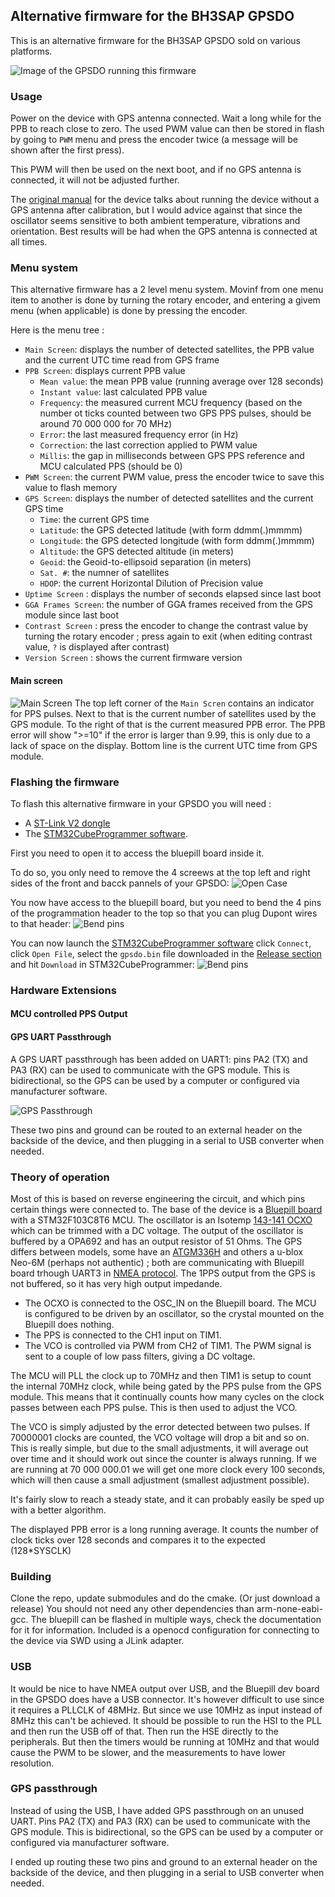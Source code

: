 ## Alternative firmware for the BH3SAP GPSDO

This is an alternative firmware for the BH3SAP GPSDO sold on various platforms.

![Image of the GPSDO running this firmware](https://github.com/fredzo/gpsdo-fw/blob/main/doc/gpsdo.jpg?raw=true)

### Usage

Power on the device with GPS antenna connected. Wait a long while for the PPB to reach close to zero. The used PWM value can then be stored in flash by going to `PWM` menu and press the encoder twice (a message will be shown after the first press).

This PWM will then be used on the next boot, and if no GPS antenna is connected, it will not be adjusted further.

The [original manual](https://raw.githubusercontent.com/fredzo/gpsdo-fw/b1f1766ef8beb795172a6fa325e783569361913e/doc/gpsdo-documentation.pdf) for the device talks about running the device without a GPS antenna after calibration, but I would advice against that since the oscillator seems sensitive to both ambient temperature, vibrations and orientation. Best results will be had when the GPS antenna is connected at all times.

### Menu system

This alternative firmware has a 2 level menu system. Movinf from one menu item to another is done by turning the rotary encoder, and entering a givem menu (when applicable) is done by pressing the encoder.

Here is the menu tree :
- `Main Screen`: displays the number of detected satellites, the PPB value and the current UTC time read from GPS frame
- `PPB Screen`: displays current PPB value
  - `Mean value`: the mean PPB value (running average over 128 seconds)
  - `Instant value`: last calculated PPB value
  - `Frequency`: the measured current MCU frequency (based on the number ot ticks counted between two GPS PPS pulses, should be around 70 000 000 for 70 MHz)
  - `Error`: the last measured frequency error (in Hz)
  - `Correction`: the last correction applied to PWM value
  - `Millis`: the gap in milliseconds between GPS PPS reference and MCU calculated PPS (should be 0)
- `PWM Screen`: the current PWM value, press the encoder twice to save this value to flash memory
- `GPS Screen`: displays the number of detected satellites and the current GPS time
  - `Time`: the current GPS time
  - `Latitude`: the GPS detected latitude (with form ddmm(.)mmmm)
  - `Longitude`: the GPS detected longitude (with form ddmm(.)mmmm)
  - `Altitude`: the GPS detected altitude (in meters)
  - `Geoid`: the Geoid-to-ellipsoid separation (in meters)
  - `Sat. #`: the numner of satellites
  - `HDOP`: the current Horizontal Dilution of Precision value
- `Uptime Screen` : displays the number of seconds elapsed since last boot
- `GGA Frames Screen`: the number of GGA frames received from the GPS module since last boot
- `Contrast Screen` : press the encoder to change the contrast value by turning the rotary encoder ; press again to exit (when editing contrast value, `?` is displayed after contrast)
- `Version Screen` : shows the current firmware version

#### Main screen
![Main Screen](https://github.com/fredzo/gpsdo-fw/blob/main/doc/main-screen.jpg?raw=true)
The top left corner of the `Main Scren` contains an indicator for PPS pulses. Next to that is the current number of satellites used by the GPS module. To the right of that is the current measured PPB error. The PPB error will show ">=10" if the error is larger than 9.99, this is only due to a lack of space on the display.
Bottom line is the current UTC time from GPS module.

### Flashing the firmware

To flash this alternative firmware in your GPSDO you will need :
- A [ST-Link V2 dongle](https://github.com/fredzo/gpsdo-fw/blob/main/doc/st-link-v2.png?raw=true)
- The [STM32CubeProgrammer software](https://www.st.com/en/development-tools/stm32cubeprog.html).

First you need to open it to access the bluepill board inside it.

To do so, you only need to remove the 4 screews at the top left and right sides of the front and bacck pannels of your GPSDO:
![Open Case](https://github.com/fredzo/gpsdo-fw/blob/main/doc/open-case.jpg?raw=true)

You now have access to the bluepill board, but you need to bend the 4 pins of the programmation header to the top so that you can plug Dupont wires to that header:
![Bend pins](https://github.com/fredzo/gpsdo-fw/blob/main/doc/st-link-connection.jpg?raw=true)

You can now launch the [STM32CubeProgrammer software](https://www.st.com/en/development-tools/stm32cubeprog.html) click `Connect`, click `Open File`, select the `gpsdo.bin` file downloaded in the [Release section](https://github.com/fredzo/gpsdo-fw/releases) and hit `Download` in STM32CubeProgrammer:
![Bend pins](https://github.com/fredzo/gpsdo-fw/blob/main/doc/stm32-cube-programmer.png?raw=true)

### Hardware Extensions

#### MCU controlled PPS Output

#### GPS UART Passthrough

A GPS UART passthrough has been added on UART1: pins PA2 (TX) and PA3 (RX) can be used to communicate with the GPS module. This is bidirectional, so the GPS can be used by a computer or configured via manufacturer software.

![GPS Passthrough](https://github.com/fredzo/gpsdo-fw/blob/main/doc/gps-passthrough.png?raw=true)

These two pins and ground can be routed to an external header on the backside of the device, and then plugging in a serial to USB converter when needed.


### Theory of operation

Most of this is based on reverse engineering the circuit, and which pins certain things were connected to. The base of the device is a [Bluepill board](https://os.mbed.com/users/hudakz/code/STM32F103C8T6_Hello/) with a STM32F103C8T6 MCU. The oscillator is an Isotemp [143-141 OCXO](https://github.com/fredzo/gpsdo-fw/blob/main/doc/OCXO-143-Series.pdf?raw=true) which can be trimmed with a DC voltage. The output of the oscillator is buffered by a OPA692 and has an output resistor of 51 Ohms. The GPS differs between models, some have an [ATGM336H](https://github.com/fredzo/gpsdo-fw/blob/main/doc/2501061039_ZHONGKEWEI-ATGM336H-5N31_C90770.pdf?raw=true) and others a u-blox Neo-6M (perhaps not authentic) ; both are communicating with Bluepill board trhough UART3 in [NMEA protocol](https://github.com/fredzo/gpsdo-fw/blob/main/doc/NMEA_Reference_Manual-Rev2.1-Dec07.pdf?raw=true). The 1PPS output from the GPS is not buffered, so it has very high output impedande.

* The OCXO is connected to the OSC_IN on the Bluepill board. The MCU is configured to be driven by an oscillator, so the crystal mounted on the Bluepill does nothing.
* The PPS is connected to the CH1 input on TIM1.
* The VCO is controlled via PWM from CH2 of TIM1. The PWM signal is sent to a couple of low pass filters, giving a DC voltage.

The MCU will PLL the clock up to 70MHz and then TIM1 is setup to count the internal 70MHz clock, while being gated by the PPS pulse from the GPS module. This means that it continually counts how many cycles on the clock passes between each PPS pulse. This is then used to adjust the VCO.

The VCO is simply adjusted by the error detected between two pulses. If 70000001 clocks are counted, the VCO voltage will drop a bit and so on. This is really simple, but due to the small adjustments, it will average out over time and it should work out since the counter is always running. If we are running at 70 000 000.01 we will get one more clock every 100 seconds, which will then cause a small adjustment (smallest adjustment possible).

It's fairly slow to reach a steady state, and it can probably easily be sped up with a better algorithm.

The displayed PPB error is a long running average. It counts the number of clock ticks over 128 seconds and compares it to the expected (128*SYSCLK)

### Building

Clone the repo, update submodules and do the cmake. (Or just download a release) You should not need any other dependencies than arm-none-eabi-gcc. The bluepill can be flashed in multiple ways, check the documentation for it for information. Included is a openocd configuration for connecting to the device via SWD using a JLink adapter.

### USB

It would be nice to have NMEA output over USB, and the Bluepill dev board in the GPSDO does have a USB connector. It's however difficult to use since it requires a PLLCLK of 48MHz. But since we use 10MHz as input instead of 8MHz this can't be achieved. It should be possible to run the HSI to the PLL and then run the USB off of that. Then run the HSE directly to the peripherals. But then the timers would be running at 10MHz and that would cause the PWM to be slower, and the measurements to have lower resolution.

### GPS passthrough

Instead of using the USB, I have added GPS passthrough on an unused UART. Pins PA2 (TX) and PA3 (RX) can be used to communicate with the GPS module. This is bidirectional, so the GPS can be used by a computer or configured via manufacturer software.

I ended up routing these two pins and ground to an external header on the backside of the device, and then plugging in a serial to USB converter when needed.
